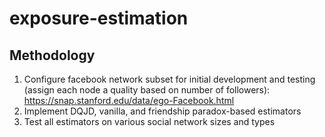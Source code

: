 # exposure-estimation

## Methodology

1) Configure facebook network subset for initial development and testing (assign each node a quality based on number of followers): https://snap.stanford.edu/data/ego-Facebook.html
2) Implement DQJD, vanilla, and friendship paradox-based estimators 
3) Test all estimators on various social network sizes and types